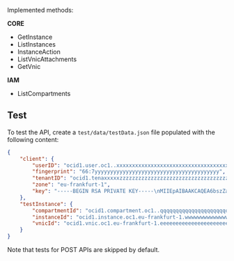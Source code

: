 Implemented methods:

**CORE**

- GetInstance  
- ListInstances  
- InstanceAction
- ListVnicAttachments
- GetVnic

**IAM**

- ListCompartments


## Test

To test the API, create a `test/data/testData.json` file populated with the following content:

```json
{
    "client": {
        "userID": "ocid1.user.oc1..xxxxxxxxxxxxxxxxxxxxxxxxxxxxxxxxxxxxx",
        "fingerprint": "66:7yyyyyyyyyyyyyyyyyyyyyyyyyyyyyyyyyyyyyyyy",
        "tenantID": "ocid1.tenaxxxxxzzzzzzzzzzzzzzzzzzzzzzzzzzzzzzzzzzzzzz",
        "zone": "eu-frankfurt-1",
        "key": "-----BEGIN RSA PRIVATE KEY-----\nMIIEpAIBAAKCAQEA6bszZa1Hx7w5wvNSdFRh0un6l0+I8/5LZiEH0yrZ8JEDvpeD\n213slz...........xxxxxx"
    },
    "testInstance": {
        "compartmentId": "ocid1.compartment.oc1..qqqqqqqqqqqqqqqqqqqqqqqqqqqqqqqqqqqqqqqqqqqqqqqqqqqqqqqqqqqq",
        "instanceId": "ocid1.instance.oc1.eu-frankfurt-1.wwwwwwwwwwwwwwwwwwwwwwwwwwwwwwwwwwwwwwwwwwwwwwwwwwwwwww",
        "vnicId": "ocid1.vnic.oc1.eu-frankfurt-1.eeeeeeeeeeeeeeeeeeeeeeeeeeeeeeeeeeeeeeee"
    }
}
```

Note that tests for POST APIs are skipped by default.
